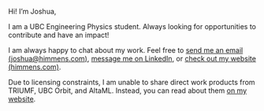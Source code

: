 Hi! I’m Joshua,

I am a UBC Engineering Physics student. Always looking for opportunities to contribute and have an impact!

I am always happy to chat about my work. Feel free to [send me an email (joshua@himmens.com)](mailto:joshua@himmens.com), [message me on LinkedIn](https://www.linkedin.com/in/joshua-himmens-a08010245/), or [check out my website (himmens.com)](https://himmens.com).

Due to licensing constraints, I am unable to share direct work products from TRIUMF, UBC Orbit, and AltaML. Instead, you can read about them [on my website](himmens.com).
